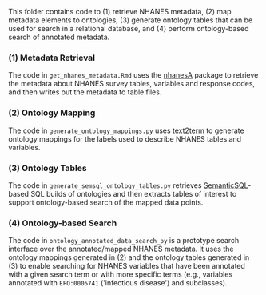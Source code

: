 This folder contains code to (1) retrieve NHANES metadata, (2) map metadata elements to ontologies, (3) generate ontology tables that can be used for search in a relational database, and (4) perform ontology-based search of annotated metadata.

### (1) Metadata Retrieval
The code in `get_nhanes_metadata.Rmd` uses the [nhanesA](https://github.com/cjendres1/nhanes) package to retrieve the metadata about NHANES survey tables, variables and response codes, and then writes out the metadata to table files. 

### (2) Ontology Mapping
The code in `generate_ontology_mappings.py` uses [text2term](https://github.com/ccb-hms/ontology-mapper) to generate ontology mappings for the labels used to describe NHANES tables and variables.

### (3) Ontology Tables
The code in `generate_semsql_ontology_tables.py` retrieves [SemanticSQL](https://github.com/INCATools/semantic-sql)-based SQL builds of ontologies and then extracts tables of interest to support ontology-based search of the mapped data points.

### (4) Ontology-based Search
The code in `ontology_annotated_data_search_py` is a prototype search interface over the annotated/mapped NHANES metadata. It uses the ontology mappings generated in (2) and the ontology tables generated in (3) to enable searching for NHANES variables that have been annotated with a given search term or with more specific terms (e.g., variables annotated with `EFO:0005741` ('infectious disease') and subclasses). 